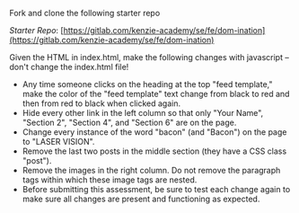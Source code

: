 Fork and clone the following starter repo

_Starter Repo_: [https://gitlab.com/kenzie-academy/se/fe/dom-ination](https://gitlab.com/kenzie-academy/se/fe/dom-ination)

Given the HTML in index.html, make the following changes with javascript – don't change the index.html file!

- Any time someone clicks on the heading at the top "feed template,"
  make the color of the "feed template" text change from black to red
  and then from red to black when clicked again.
- Hide every other link in the left column so that only "Your Name", "Section 2", "Section 4", and "Section 6" are on the page.
- Change every instance of the word "bacon" (and "Bacon") on the page to "LASER VISION".
- Remove the last two posts in the middle section (they have a CSS class "post").
- Remove the images in the right column. Do not remove the paragraph tags within which these image tags are nested.
- Before submitting this assessment, be sure to test each change again to make sure all changes are present and functioning as expected.
